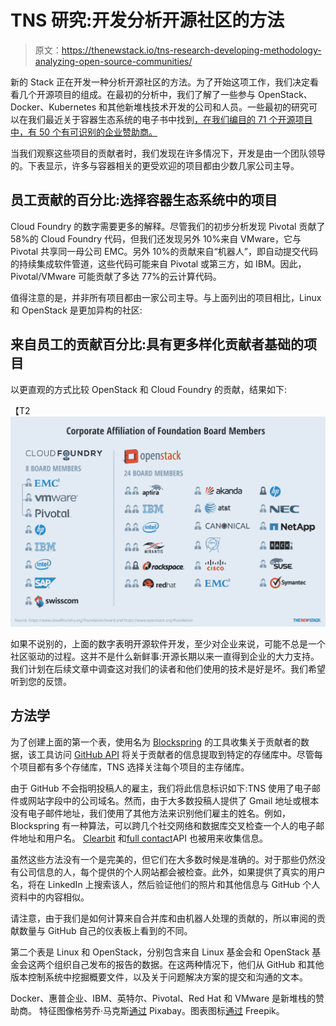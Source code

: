 # TNS 研究:开发分析开源社区的方法

> 原文：<https://thenewstack.io/tns-research-developing-methodology-analyzing-open-source-communities/>

新的 Stack 正在开发一种分析开源社区的方法。为了开始这项工作，我们决定看看几个开源项目的组成。在最初的分析中，我们了解了一些参与 OpenStack、Docker、Kubernetes 和其他新堆栈技术开发的公司和人员。一些最初的研究可以在我们最近关于容器生态系统的电子书中找到[，在我们编目的 71 个开源项目中，有 50 个有可识别的企业赞助商。](https://thenewstack.io/ebookseries/)

当我们观察这些项目的贡献者时，我们发现在许多情况下，开发是由一个团队领导的。下表显示，许多与容器相关的更受欢迎的项目都由少数几家公司主导。

## 员工贡献的百分比:选择容器生态系统中的项目

Cloud Foundry 的数字需要更多的解释。尽管我们的初步分析发现 Pivotal 贡献了 58%的 Cloud Foundry 代码，但我们还发现另外 10%来自 VMware，它与 Pivotal 共享同一母公司 EMC。另外 10%的贡献来自“机器人”，即自动提交代码的持续集成软件管道，这些代码可能来自 Pivotal 或第三方，如 IBM。因此，Pivotal/VMware 可能贡献了多达 77%的云计算代码。

值得注意的是，并非所有项目都由一家公司主导。与上面列出的项目相比，Linux 和 OpenStack 是更加异构的社区:

## 来自员工的贡献百分比:具有更多样化贡献者基础的项目

以更直观的方式比较 OpenStack 和 Cloud Foundry 的贡献，结果如下:

【T2![Chart_Corporate Affiliation of Foundation Board Members](img/3f5f6cf616e57eb528fe298a3b18e985.png)

如果不说别的，上面的数字表明开源软件开发，至少对企业来说，可能不总是一个社区驱动的过程。这并不是什么新鲜事:开源长期以来一直得到企业的大力支持。我们计划在后续文章中调查这对我们的读者和他们使用的技术是好是坏。我们希望听到您的反馈。

## 方法学

为了创建上面的第一个表，使用名为 [Blockspring](https://www.blockspring.com/) 的工具收集关于贡献者的数据，该工具访问 [GitHub API](https://developer.github.com/v3/) 将关于贡献者的信息提取到特定的存储库中。尽管每个项目都有多个存储库，TNS 选择关注每个项目的主存储库。

由于 GitHub 不会指明投稿人的雇主，我们将此信息标识如下:TNS 使用了电子邮件或网站字段中的公司域名。然而，由于大多数投稿人提供了 Gmail 地址或根本没有电子邮件地址，我们使用了其他方法来识别他们雇主的姓名。例如，Blockspring 有一种算法，可以跨几个社交网络和数据库交叉检查一个人的电子邮件地址和用户名。 [Clearbit](https://clearbit.com/) 和[full contact](https://www.fullcontact.com/)API 也被用来收集信息。

虽然这些方法没有一个是完美的，但它们在大多数时候是准确的。对于那些仍然没有公司信息的人，每个提供的个人网站都会被检查。此外，如果提供了真实的用户名，将在 LinkedIn 上搜索该人，然后验证他们的照片和其他信息与 GitHub 个人资料中的内容相似。

请注意，由于我们是如何计算来自合并库和由机器人处理的贡献的，所以审阅的贡献数量与 GitHub 自己的仪表板上看到的不同。

第二个表是 Linux 和 OpenStack，分别包含来自 Linux 基金会和 OpenStack 基金会这两个组织自己发布的报告的数据。在这两种情况下，他们从 GitHub 和其他版本控制系统中挖掘概要文件，以及关于问题解决方案的提交和沟通的文本。

Docker、惠普企业、IBM、英特尔、Pivotal、Red Hat 和 VMware 是新堆栈的赞助商。
特征图像格劳乔·马克斯[通过](https://pixabay.com/en/groucho-marx-vaudeville-comedian-401923/) Pixabay。图表图标[通过](https://www.freepik.com/) Freepik。

<svg xmlns:xlink="http://www.w3.org/1999/xlink" viewBox="0 0 68 31" version="1.1"><title>Group</title> <desc>Created with Sketch.</desc></svg>